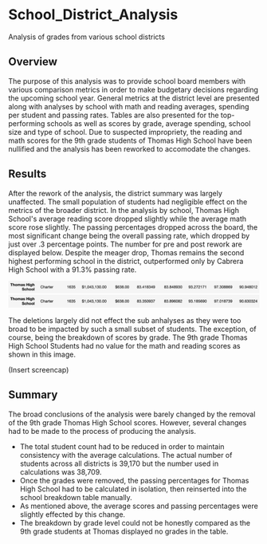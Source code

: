 # School_District_Analysis
Analysis of grades from various school districts

## Overview
The purpose of this analysis was to provide school board members with various comparison metrics in order to make budgetary decisions regarding the upcoming school year. General metrics at the district level are presented along with analyses by school with math and reading averages, spending per student and passing rates. Tables are also presented for the top-performing schools as well as scores by grade, average spending, school size and type of school. Due to suspected impropriety, the reading and math scores for the 9th grade students of Thomas High School have been nullified and the analysis has been reworked to accomodate the changes.

## Results

After the rework of the analysis, the district summary was largely unaffected. The small population of students had negligible effect on the metrics of the broader district. In the analysis by school, Thomas High School's average reading score dropped slightly while the average math score rose slightly. The passing percentages dropped across the board, the most significant change being the overall passing rate, which dropped by just over .3 percentage points. The number for pre and post rework are displayed below. Despite the meager drop, Thomas remains the second highest performing school in the district, outperformed only by Cabrera High School with a 91.3% passing rate.

![Pre Removal](Images/Thomas_per_school_pre.png)
![Post Removal](Images/Thomas_per_school_post.png)

The deletions largely did not effect the sub anhalyses as they were too broad to be impacted by such a small subset of students. The exception, of course, being the breakdown of scores by grade. The 9th grade Thomas High School Students had no value for the math and reading scores as shown in this image.

(Insert screencap)

## Summary

The broad conclusions of the analysis were barely changed by the removal of the 9th grade Thomas High School scores. However, several changes had to be made to the process of producing the analysis.
  * The total student count had to be reduced in order to maintain consistency with the average calculations. The actual number of students across all districts is 39,170 but the number used in calculations was 38,709.
  * Once the grades were removed, the passing percentages for Thomas High School had to be calculated in isolation, then reinserted into the school breakdown table manually.
  * As mentioned above, the average scores and passing percentages were slightly effected by this change.
  * The breakdown by grade level could not be honestly compared as the 9th grade students at Thomas displayed no grades in the table.
